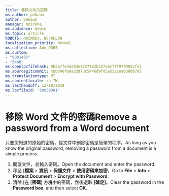 ```yaml
---
title: 移除文件的密碼
ms.author: pebaum
author: pebaum
manager: mnirkhe
ms.audience: Admin
ms.topic: article
ROBOTS: NOINDEX, NOFOLLOW
localization_priority: Normal
ms.collection: Adm_O365
ms.custom:
- "9001455"
- "3466"
ms.openlocfilehash: 0b5a7fe3dd03e1727182b337abc7ff9799052fd1
ms.sourcegitcommit: cbbd46fa9a32873c5446d9fd5a532cea0300b795
ms.translationtype: MT
ms.contentlocale: zh-TW
ms.lasthandoff: 12/10/2019
ms.locfileid: "39959381"
---
```

# <a name="remove-a-password-from-a-word-document"></a><span data-ttu-id="58010-102">移除 Word 文件的密碼</span><span class="sxs-lookup"><span data-stu-id="58010-102">Remove a password from a Word document</span></span>

<span data-ttu-id="58010-103">只要您知道的原始的密碼，從文件中刪除密碼是簡單的程序。</span><span class="sxs-lookup"><span data-stu-id="58010-103">As long as you know the original password, removing a password from a document is a simple process.</span></span>

1. <span data-ttu-id="58010-104">開啟文件，並輸入密碼。</span><span class="sxs-lookup"><span data-stu-id="58010-104">Open the document and enter the password.</span></span>
2. <span data-ttu-id="58010-105">移至 [**檔案** > **資訊** > **保護文件** > **使用密碼來加密**。</span><span class="sxs-lookup"><span data-stu-id="58010-105">Go to **File** > **Info** > **Protect Document** > **Encrypt with Password**.</span></span>
3. <span data-ttu-id="58010-106">清除 [在 [**密碼] 方塊**中的密碼，然後選取 **[確定]**。</span><span class="sxs-lookup"><span data-stu-id="58010-106">Clear the password in the **Password box**, and then select **OK**.</span></span>